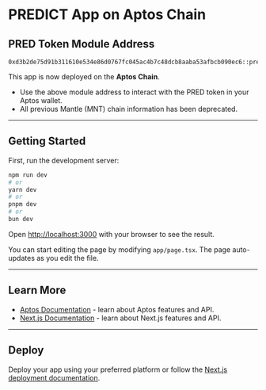 # PREDICT App on Aptos Chain

## PRED Token Module Address

```
0xd3b2de75d91b311610e534e86d0767fc045ac4b7c48dcb8aaba53afbcb090ec6::predict::PredictToken
```

This app is now deployed on the **Aptos Chain**.

- Use the above module address to interact with the PRED token in your Aptos wallet.
- All previous Mantle (MNT) chain information has been deprecated.

---

## Getting Started

First, run the development server:

```bash
npm run dev
# or
yarn dev
# or
pnpm dev
# or
bun dev
```

Open [http://localhost:3000](http://localhost:3000) with your browser to see the result.

You can start editing the page by modifying `app/page.tsx`. The page auto-updates as you edit the file.

---

## Learn More

- [Aptos Documentation](https://aptos.dev/) - learn about Aptos features and API.
- [Next.js Documentation](https://nextjs.org/docs) - learn about Next.js features and API.

---

## Deploy

Deploy your app using your preferred platform or follow the [Next.js deployment documentation](https://nextjs.org/docs/app/building-your-application/deploying).
